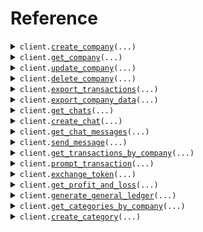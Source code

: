 # Reference
<details><summary><code>client.<a href="src/Accelbooks/client.py">create_company</a>(...)</code></summary>
<dl>
<dd>

#### 📝 Description

<dl>
<dd>

<dl>
<dd>

Creates a new company.
</dd>
</dl>
</dd>
</dl>

#### 🔌 Usage

<dl>
<dd>

<dl>
<dd>

```python
from Accelbooks import AccelBooks

client = AccelBooks(
    base_url="https://yourhost.com/path/to/api",
)
client.create_company()

```
</dd>
</dl>
</dd>
</dl>

#### ⚙️ Parameters

<dl>
<dd>

<dl>
<dd>

**external_id:** `typing.Optional[str]` 
    
</dd>
</dl>

<dl>
<dd>

**legal_name:** `typing.Optional[str]` 
    
</dd>
</dl>

<dl>
<dd>

**tin:** `typing.Optional[str]` 
    
</dd>
</dl>

<dl>
<dd>

**us_state:** `typing.Optional[str]` 
    
</dd>
</dl>

<dl>
<dd>

**entity_type:** `typing.Optional[str]` 
    
</dd>
</dl>

<dl>
<dd>

**phone_number:** `typing.Optional[str]` 
    
</dd>
</dl>

<dl>
<dd>

**request_options:** `typing.Optional[RequestOptions]` — Request-specific configuration.
    
</dd>
</dl>
</dd>
</dl>


</dd>
</dl>
</details>

<details><summary><code>client.<a href="src/Accelbooks/client.py">get_company</a>(...)</code></summary>
<dl>
<dd>

#### 📝 Description

<dl>
<dd>

<dl>
<dd>

Retrieves a company by ID.
</dd>
</dl>
</dd>
</dl>

#### 🔌 Usage

<dl>
<dd>

<dl>
<dd>

```python
from Accelbooks import AccelBooks

client = AccelBooks(
    base_url="https://yourhost.com/path/to/api",
)
client.get_company(
    id="id",
)

```
</dd>
</dl>
</dd>
</dl>

#### ⚙️ Parameters

<dl>
<dd>

<dl>
<dd>

**id:** `str` — The ID of the company to retrieve.
    
</dd>
</dl>

<dl>
<dd>

**request_options:** `typing.Optional[RequestOptions]` — Request-specific configuration.
    
</dd>
</dl>
</dd>
</dl>


</dd>
</dl>
</details>

<details><summary><code>client.<a href="src/Accelbooks/client.py">update_company</a>(...)</code></summary>
<dl>
<dd>

#### 📝 Description

<dl>
<dd>

<dl>
<dd>

Updates a company by ID.
</dd>
</dl>
</dd>
</dl>

#### 🔌 Usage

<dl>
<dd>

<dl>
<dd>

```python
from Accelbooks import AccelBooks

client = AccelBooks(
    base_url="https://yourhost.com/path/to/api",
)
client.update_company(
    id="id",
)

```
</dd>
</dl>
</dd>
</dl>

#### ⚙️ Parameters

<dl>
<dd>

<dl>
<dd>

**id:** `str` — The ID of the company to update.
    
</dd>
</dl>

<dl>
<dd>

**external_id:** `typing.Optional[str]` 
    
</dd>
</dl>

<dl>
<dd>

**legal_name:** `typing.Optional[str]` 
    
</dd>
</dl>

<dl>
<dd>

**tin:** `typing.Optional[str]` 
    
</dd>
</dl>

<dl>
<dd>

**us_state:** `typing.Optional[str]` 
    
</dd>
</dl>

<dl>
<dd>

**entity_type:** `typing.Optional[str]` 
    
</dd>
</dl>

<dl>
<dd>

**phone_number:** `typing.Optional[str]` 
    
</dd>
</dl>

<dl>
<dd>

**status:** `typing.Optional[str]` 
    
</dd>
</dl>

<dl>
<dd>

**request_options:** `typing.Optional[RequestOptions]` — Request-specific configuration.
    
</dd>
</dl>
</dd>
</dl>


</dd>
</dl>
</details>

<details><summary><code>client.<a href="src/Accelbooks/client.py">delete_company</a>(...)</code></summary>
<dl>
<dd>

#### 📝 Description

<dl>
<dd>

<dl>
<dd>

Deletes a company by ID.
</dd>
</dl>
</dd>
</dl>

#### 🔌 Usage

<dl>
<dd>

<dl>
<dd>

```python
from Accelbooks import AccelBooks

client = AccelBooks(
    base_url="https://yourhost.com/path/to/api",
)
client.delete_company(
    id="id",
)

```
</dd>
</dl>
</dd>
</dl>

#### ⚙️ Parameters

<dl>
<dd>

<dl>
<dd>

**id:** `str` — The ID of the company to delete.
    
</dd>
</dl>

<dl>
<dd>

**request_options:** `typing.Optional[RequestOptions]` — Request-specific configuration.
    
</dd>
</dl>
</dd>
</dl>


</dd>
</dl>
</details>

<details><summary><code>client.<a href="src/Accelbooks/client.py">export_transactions</a>(...)</code></summary>
<dl>
<dd>

#### 📝 Description

<dl>
<dd>

<dl>
<dd>

Exports transactions for a company.
</dd>
</dl>
</dd>
</dl>

#### 🔌 Usage

<dl>
<dd>

<dl>
<dd>

```python
from Accelbooks import AccelBooks

client = AccelBooks(
    base_url="https://yourhost.com/path/to/api",
)
client.export_transactions(
    id="id",
)

```
</dd>
</dl>
</dd>
</dl>

#### ⚙️ Parameters

<dl>
<dd>

<dl>
<dd>

**id:** `str` — The ID of the company to export transactions for.
    
</dd>
</dl>

<dl>
<dd>

**request_options:** `typing.Optional[RequestOptions]` — Request-specific configuration.
    
</dd>
</dl>
</dd>
</dl>


</dd>
</dl>
</details>

<details><summary><code>client.<a href="src/Accelbooks/client.py">export_company_data</a>(...)</code></summary>
<dl>
<dd>

#### 📝 Description

<dl>
<dd>

<dl>
<dd>

Exports company data to S3.
</dd>
</dl>
</dd>
</dl>

#### 🔌 Usage

<dl>
<dd>

<dl>
<dd>

```python
from Accelbooks import AccelBooks

client = AccelBooks(
    base_url="https://yourhost.com/path/to/api",
)
client.export_company_data(
    id="id",
)

```
</dd>
</dl>
</dd>
</dl>

#### ⚙️ Parameters

<dl>
<dd>

<dl>
<dd>

**id:** `str` — The ID of the company to export data for.
    
</dd>
</dl>

<dl>
<dd>

**request_options:** `typing.Optional[RequestOptions]` — Request-specific configuration.
    
</dd>
</dl>
</dd>
</dl>


</dd>
</dl>
</details>

<details><summary><code>client.<a href="src/Accelbooks/client.py">get_chats</a>(...)</code></summary>
<dl>
<dd>

#### 📝 Description

<dl>
<dd>

<dl>
<dd>

Retrieves chats for a company.
</dd>
</dl>
</dd>
</dl>

#### 🔌 Usage

<dl>
<dd>

<dl>
<dd>

```python
from Accelbooks import AccelBooks

client = AccelBooks(
    base_url="https://yourhost.com/path/to/api",
)
client.get_chats(
    id="id",
)

```
</dd>
</dl>
</dd>
</dl>

#### ⚙️ Parameters

<dl>
<dd>

<dl>
<dd>

**id:** `str` — The ID of the company to retrieve chats for.
    
</dd>
</dl>

<dl>
<dd>

**request_options:** `typing.Optional[RequestOptions]` — Request-specific configuration.
    
</dd>
</dl>
</dd>
</dl>


</dd>
</dl>
</details>

<details><summary><code>client.<a href="src/Accelbooks/client.py">create_chat</a>(...)</code></summary>
<dl>
<dd>

#### 📝 Description

<dl>
<dd>

<dl>
<dd>

Creates a new chat for a company.
</dd>
</dl>
</dd>
</dl>

#### 🔌 Usage

<dl>
<dd>

<dl>
<dd>

```python
from Accelbooks import AccelBooks

client = AccelBooks(
    base_url="https://yourhost.com/path/to/api",
)
client.create_chat(
    id="id",
    request={"key": "value"},
)

```
</dd>
</dl>
</dd>
</dl>

#### ⚙️ Parameters

<dl>
<dd>

<dl>
<dd>

**id:** `str` — The ID of the company to create a chat for.
    
</dd>
</dl>

<dl>
<dd>

**request:** `typing.Dict[str, typing.Optional[typing.Any]]` 
    
</dd>
</dl>

<dl>
<dd>

**request_options:** `typing.Optional[RequestOptions]` — Request-specific configuration.
    
</dd>
</dl>
</dd>
</dl>


</dd>
</dl>
</details>

<details><summary><code>client.<a href="src/Accelbooks/client.py">get_chat_messages</a>(...)</code></summary>
<dl>
<dd>

#### 📝 Description

<dl>
<dd>

<dl>
<dd>

Retrieves messages for a specific chat.
</dd>
</dl>
</dd>
</dl>

#### 🔌 Usage

<dl>
<dd>

<dl>
<dd>

```python
from Accelbooks import AccelBooks

client = AccelBooks(
    base_url="https://yourhost.com/path/to/api",
)
client.get_chat_messages(
    id="id",
    chat_id="chatId",
)

```
</dd>
</dl>
</dd>
</dl>

#### ⚙️ Parameters

<dl>
<dd>

<dl>
<dd>

**id:** `str` — The ID of the company.
    
</dd>
</dl>

<dl>
<dd>

**chat_id:** `str` — The ID of the chat to retrieve messages for.
    
</dd>
</dl>

<dl>
<dd>

**request_options:** `typing.Optional[RequestOptions]` — Request-specific configuration.
    
</dd>
</dl>
</dd>
</dl>


</dd>
</dl>
</details>

<details><summary><code>client.<a href="src/Accelbooks/client.py">send_message</a>(...)</code></summary>
<dl>
<dd>

#### 📝 Description

<dl>
<dd>

<dl>
<dd>

Sends a message in a specific chat.
</dd>
</dl>
</dd>
</dl>

#### 🔌 Usage

<dl>
<dd>

<dl>
<dd>

```python
from Accelbooks import AccelBooks

client = AccelBooks(
    base_url="https://yourhost.com/path/to/api",
)
client.send_message(
    id="id",
    chat_id="chatId",
    request={"key": "value"},
)

```
</dd>
</dl>
</dd>
</dl>

#### ⚙️ Parameters

<dl>
<dd>

<dl>
<dd>

**id:** `str` — The ID of the company.
    
</dd>
</dl>

<dl>
<dd>

**chat_id:** `str` — The ID of the chat to send a message to.
    
</dd>
</dl>

<dl>
<dd>

**request:** `typing.Dict[str, typing.Optional[typing.Any]]` 
    
</dd>
</dl>

<dl>
<dd>

**request_options:** `typing.Optional[RequestOptions]` — Request-specific configuration.
    
</dd>
</dl>
</dd>
</dl>


</dd>
</dl>
</details>

<details><summary><code>client.<a href="src/Accelbooks/client.py">get_transactions_by_company</a>(...)</code></summary>
<dl>
<dd>

#### 📝 Description

<dl>
<dd>

<dl>
<dd>

Retrieves transactions for a specific company by ID.
</dd>
</dl>
</dd>
</dl>

#### 🔌 Usage

<dl>
<dd>

<dl>
<dd>

```python
from Accelbooks import AccelBooks

client = AccelBooks(
    base_url="https://yourhost.com/path/to/api",
)
client.get_transactions_by_company(
    id="id",
)

```
</dd>
</dl>
</dd>
</dl>

#### ⚙️ Parameters

<dl>
<dd>

<dl>
<dd>

**id:** `str` — The ID of the company to retrieve transactions for.
    
</dd>
</dl>

<dl>
<dd>

**request_options:** `typing.Optional[RequestOptions]` — Request-specific configuration.
    
</dd>
</dl>
</dd>
</dl>


</dd>
</dl>
</details>

<details><summary><code>client.<a href="src/Accelbooks/client.py">prompt_transaction</a>(...)</code></summary>
<dl>
<dd>

#### 📝 Description

<dl>
<dd>

<dl>
<dd>

Prompts a transaction using OpenAI.
</dd>
</dl>
</dd>
</dl>

#### 🔌 Usage

<dl>
<dd>

<dl>
<dd>

```python
from Accelbooks import AccelBooks

client = AccelBooks(
    base_url="https://yourhost.com/path/to/api",
)
client.prompt_transaction(
    id="id",
)

```
</dd>
</dl>
</dd>
</dl>

#### ⚙️ Parameters

<dl>
<dd>

<dl>
<dd>

**id:** `str` — The ID of the company to prompt a transaction for.
    
</dd>
</dl>

<dl>
<dd>

**request_options:** `typing.Optional[RequestOptions]` — Request-specific configuration.
    
</dd>
</dl>
</dd>
</dl>


</dd>
</dl>
</details>

<details><summary><code>client.<a href="src/Accelbooks/client.py">exchange_token</a>(...)</code></summary>
<dl>
<dd>

#### 📝 Description

<dl>
<dd>

<dl>
<dd>

Exchanges a token for a company using Finch.
</dd>
</dl>
</dd>
</dl>

#### 🔌 Usage

<dl>
<dd>

<dl>
<dd>

```python
from Accelbooks import AccelBooks

client = AccelBooks(
    base_url="https://yourhost.com/path/to/api",
)
client.exchange_token(
    id="id",
)

```
</dd>
</dl>
</dd>
</dl>

#### ⚙️ Parameters

<dl>
<dd>

<dl>
<dd>

**id:** `str` — The ID of the company to exchange the token for.
    
</dd>
</dl>

<dl>
<dd>

**request_options:** `typing.Optional[RequestOptions]` — Request-specific configuration.
    
</dd>
</dl>
</dd>
</dl>


</dd>
</dl>
</details>

<details><summary><code>client.<a href="src/Accelbooks/client.py">get_profit_and_loss</a>(...)</code></summary>
<dl>
<dd>

#### 📝 Description

<dl>
<dd>

<dl>
<dd>

Generates a profit and loss statement for a company.
</dd>
</dl>
</dd>
</dl>

#### 🔌 Usage

<dl>
<dd>

<dl>
<dd>

```python
from Accelbooks import AccelBooks

client = AccelBooks(
    base_url="https://yourhost.com/path/to/api",
)
client.get_profit_and_loss(
    id="id",
)

```
</dd>
</dl>
</dd>
</dl>

#### ⚙️ Parameters

<dl>
<dd>

<dl>
<dd>

**id:** `str` — The ID of the company to generate the profit and loss statement for.
    
</dd>
</dl>

<dl>
<dd>

**request_options:** `typing.Optional[RequestOptions]` — Request-specific configuration.
    
</dd>
</dl>
</dd>
</dl>


</dd>
</dl>
</details>

<details><summary><code>client.<a href="src/Accelbooks/client.py">generate_general_ledger</a>(...)</code></summary>
<dl>
<dd>

#### 📝 Description

<dl>
<dd>

<dl>
<dd>

Generates a general ledger for a company.
</dd>
</dl>
</dd>
</dl>

#### 🔌 Usage

<dl>
<dd>

<dl>
<dd>

```python
from Accelbooks import AccelBooks

client = AccelBooks(
    base_url="https://yourhost.com/path/to/api",
)
client.generate_general_ledger(
    id="id",
)

```
</dd>
</dl>
</dd>
</dl>

#### ⚙️ Parameters

<dl>
<dd>

<dl>
<dd>

**id:** `str` — The ID of the company to generate the general ledger for.
    
</dd>
</dl>

<dl>
<dd>

**request_options:** `typing.Optional[RequestOptions]` — Request-specific configuration.
    
</dd>
</dl>
</dd>
</dl>


</dd>
</dl>
</details>

<details><summary><code>client.<a href="src/Accelbooks/client.py">get_categories_by_company</a>(...)</code></summary>
<dl>
<dd>

#### 📝 Description

<dl>
<dd>

<dl>
<dd>

Retrieves categories for a specific company by ID.
</dd>
</dl>
</dd>
</dl>

#### 🔌 Usage

<dl>
<dd>

<dl>
<dd>

```python
from Accelbooks import AccelBooks

client = AccelBooks(
    base_url="https://yourhost.com/path/to/api",
)
client.get_categories_by_company(
    id="id",
)

```
</dd>
</dl>
</dd>
</dl>

#### ⚙️ Parameters

<dl>
<dd>

<dl>
<dd>

**id:** `str` — The ID of the company to retrieve categories for.
    
</dd>
</dl>

<dl>
<dd>

**request_options:** `typing.Optional[RequestOptions]` — Request-specific configuration.
    
</dd>
</dl>
</dd>
</dl>


</dd>
</dl>
</details>

<details><summary><code>client.<a href="src/Accelbooks/client.py">create_category</a>(...)</code></summary>
<dl>
<dd>

#### 📝 Description

<dl>
<dd>

<dl>
<dd>

Creates a new category for a company.
</dd>
</dl>
</dd>
</dl>

#### 🔌 Usage

<dl>
<dd>

<dl>
<dd>

```python
from Accelbooks import AccelBooks

client = AccelBooks(
    base_url="https://yourhost.com/path/to/api",
)
client.create_category(
    id="id",
)

```
</dd>
</dl>
</dd>
</dl>

#### ⚙️ Parameters

<dl>
<dd>

<dl>
<dd>

**id:** `str` — The ID of the company to create the category for.
    
</dd>
</dl>

<dl>
<dd>

**name:** `typing.Optional[str]` 
    
</dd>
</dl>

<dl>
<dd>

**type:** `typing.Optional[str]` 
    
</dd>
</dl>

<dl>
<dd>

**request_options:** `typing.Optional[RequestOptions]` — Request-specific configuration.
    
</dd>
</dl>
</dd>
</dl>


</dd>
</dl>
</details>

